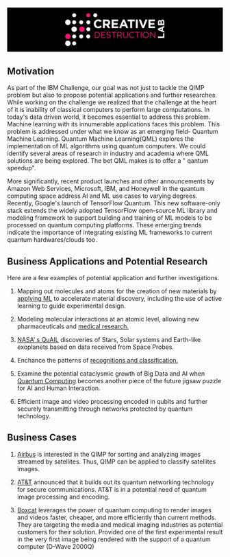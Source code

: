 ![CDL Hackaton](img/CDL_logo.png)

## Motivation

As part of the IBM Challenge, our goal was not just to tackle the QIMP problem but also to propose potential applications and further researches. While working on the challenge we realized that the challenge at the heart of it is inability of classical computers to perform large computations. In today's data driven world, it becomes essential to address this problem. Machine learning with its innumerable applications faces this problem. This problem is addressed under what we know as an emerging field- Quantum Machine Learning. Quantum Machine Learning(QML) explores the implementation of ML algorithms using quantum computers. We could identify several areas of research in industry and academia where QML solutions are being explored. The bet QML makes is to offer a " qantum speedup".

More significantly, recent product launches and other announcements by Amazon Web Services, Microsoft, IBM, and Honeywell in the quantum computing space address AI and ML use cases to varying degrees. Recently, Google's launch of TensorFlow Quantum. This new software-only stack extends the widely adopted TensorFlow open-source ML library and modeling framework to support building and training of ML models to be processed on quantum computing platforms. These emerging trends indicate the importance of integrating existing ML frameworks to current quantum hardwares/clouds too.

## Business Applications and Potential Research

Here are a few examples of potential application and further investigations.

1. Mapping out molecules and atoms for the creation of new materials by [applying ML](https://pubs.acs.org/doi/10.1021/acs.nanolett.9b04090) to accelerate material discovery, including the use of active learning to guide experimental design.

2. Modeling molecular interactions at an atomic level, allowing new pharmaceuticals and [medical research.](https://doi.org/10.1038/s41570-020-0189-9)
 
3. [NASA’ s QuAIL](https://ntrs.nasa.gov/search.jsp?R=20180001867) discoveries of Stars, Solar systems and Earth-like exoplanets based on data received from Space Probes.  

4. Enchance the patterns of [recognitions and classification.](https://arxiv.org/abs/1804.11326)

5. Examine the potential cataclysmic growth of Big Data and AI when [Quantum Computing](https://link.springer.com/article/10.1186/s40537-019-0202-7) becomes another piece of the future jigsaw puzzle for AI and Human Interaction. 

5. Efficient image and video processing encoded in qubits and further securely transmitting through networks protected by quantum technology.

## Business Cases

1. [Airbus](https://www.airbus.com/innovation/industry-4-0/quantum-technologies.html) is interested in the QIMP for sorting and analyzing images 
streamed by satellites. Thus, QIMP can be applied to classify satellites images.

2. [AT&T](https://about.att.com/innovationblog/2018/12/building_a_quantum_network.html) announced that it  builds out its quantum networking technology
for secure communications. AT&T is in a potential need of quantum image processing and encoding.

3. [Boxcat](http://boxc.at/) leverages the power of quantum computing to render images and videos faster, cheaper, and more efficiently than current methods. 
They are targeting the media and medical imaging industries as potential customers for their solution. Provided one of the first 
experimental result in the very first image being rendered with the support of a quantum computer (D-Wave 2000Q)
